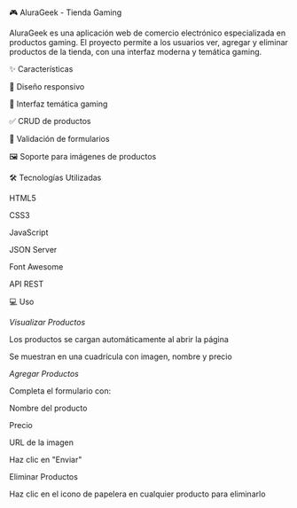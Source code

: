 🎮 AluraGeek - Tienda Gaming

AluraGeek es una aplicación web de comercio electrónico especializada en productos gaming. El proyecto permite a los usuarios ver, agregar y eliminar productos de la tienda, con una interfaz moderna y temática gaming.

✨ Características

📱 Diseño responsivo

🎨 Interfaz temática gaming

✅ CRUD de productos

🎯 Validación de formularios

🖼️ Soporte para imágenes de productos

🛠️ Tecnologías Utilizadas

HTML5

CSS3

JavaScript

JSON Server

Font Awesome

API REST

💻 Uso

*Visualizar Productos*

Los productos se cargan automáticamente al abrir la página

Se muestran en una cuadrícula con imagen, nombre y precio

*Agregar Productos*

Completa el formulario con:

Nombre del producto

Precio

URL de la imagen


Haz clic en "Enviar"

Eliminar Productos

Haz clic en el icono de papelera en cualquier producto para eliminarlo

